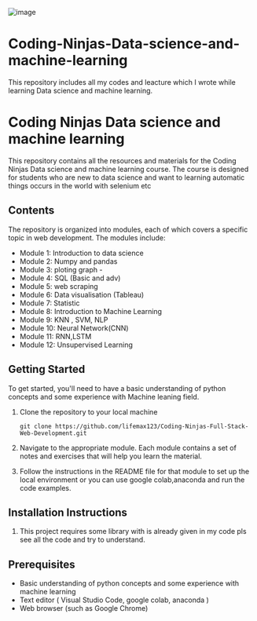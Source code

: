 ![image](https://github.com/lifemax123/Data_science_and_-machine_learning/assets/76859897/073fd633-e46f-45f7-a409-e22bce23efe5)

# Coding-Ninjas-Data-science-and-machine-learning
This repository includes all my codes and leacture which I wrote while learning Data science and machine learning.
# Coding Ninjas Data science and machine learning
 
This repository contains all the resources and materials for the Coding Ninjas Data science and machine learning course. The course is designed for students who are new to data science and want to learning automatic things occurs in the world with selenium etc 

## Contents

The repository is organized into modules, each of which covers a specific topic in web development. The modules include:

- Module 1: Introduction to data science 
- Module 2: Numpy and pandas 
- Module 3: ploting graph - 
- Module 4: SQL (Basic and adv)
- Module 5: web scraping
- Module 6: Data visualisation (Tableau)
- Module 7: Statistic
- Module 8: Introduction to Machine Learning
- Module 9: KNN , SVM, NLP
- Module 10: Neural Network(CNN)
- Module 11: RNN,LSTM
- Module 12: Unsupervised Learning

## Getting Started

To get started, you'll need to have a basic understanding of python concepts and some experience with Machine leaning field. 
1. Clone the repository to your local machine
    ```
    git clone https://github.com/lifemax123/Coding-Ninjas-Full-Stack-Web-Development.git
    ```
2. Navigate to the appropriate module. Each module contains a set of notes and exercises that will help you learn the material.

3. Follow the instructions in the README file for that module to set up the local environment or you can use google colab,anaconda and run the code examples.

## Installation Instructions

1. This project requires some library with is already given in my code pls see all the code and try to understand.


## Prerequisites

- Basic understanding of python concepts and some experience with machine learning
- Text editor ( Visual Studio Code, google colab, anaconda )
- Web browser (such as Google Chrome)

